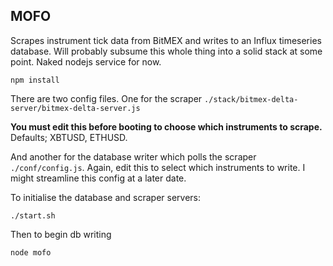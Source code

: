 
## MOFO

Scrapes instrument tick data from BitMEX and writes to an Influx timeseries database.
Will probably subsume this whole thing into a solid stack at some point. Naked nodejs service for now.

```npm install```

There are two config files. One for the scraper `./stack/bitmex-delta-server/bitmex-delta-server.js` 

**You must edit this before booting to choose which instruments to scrape.** Defaults; XBTUSD, ETHUSD.

And another for the database writer which polls the scraper `./conf/config.js`. Again, edit this to select which instruments to write. I might streamline this config at a later date.

To initialise the database and scraper servers:

```
./start.sh
```

Then to begin db writing

```
node mofo 
```
